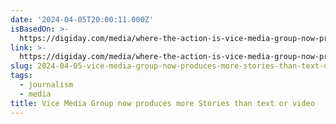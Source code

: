 ```yaml
---
date: '2024-04-05T20:00:11.000Z'
isBasedOn: >-
  https://digiday.com/media/where-the-action-is-vice-media-group-now-produces-more-stories-than-text-or-video/
link: >-
  https://digiday.com/media/where-the-action-is-vice-media-group-now-produces-more-stories-than-text-or-video/
slug: 2024-04-05-vice-media-group-now-produces-more-stories-than-text-or-video
tags:
  - journalism
  - media
title: Vice Media Group now produces more Stories than text or video
---
```



